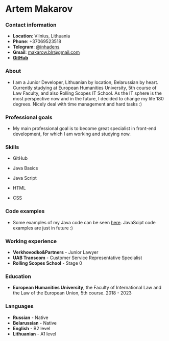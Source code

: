 # **Artem Makarov** #

### **Contact information** ###

- **Location**: Vilnius, Lithuania
- **Phone**: +37069523518
- **Telegram**: [@inhadens](https://t.me/inhadens)
- **Gmail**: [makarow.blr@gmail.com](mailto:makarow.blr@gmail.com)
- **[GitHub](https://github.com/O3EPHbIu-JIOCOCb)**

### **About** ###

- I am a Junior Developer, Lithuanian by location, Belarussian by heart. Currently studying at European Humanities University, 5th course of Law Faculty, and also Rolling Scopes IT School. As the IT sphere is the most perspective now and in the future, I decided to change my life 180 degrees. Nicely deal with time management and hard tasks :)

### **Professional goals** ###

- My main professional goal is to become great specialist in front-end development, for which I am working and studying now. 

### **Skills** ###

- GitHub
- Java Basics
- Java Script
- HTML

- CSS
### **Code examples** ###

- Some examples of my Java code can be seen [here](https://github.com/O3EPHbIu-JIOCOCb/EHU-Java-v.0.1). JavaScipt code examples are just in future :)

### **Working experience** ###

- **Verkhovodko&Partners** - Junior Lawyer
- **UAB Transcom** - Customer Service Representative Specialist
- **Rolling Scopes School** - Stage 0 

### **Education** ###

- **European Humanities University**, the Faculty of International Law and the Law of the European Union, 5th course.
2018 - 2023

### **Languages** ###

- **Russian** - Native
- **Belarussian** - Native
- **English** - B2 level
- **Lithuanian** - A1 level
